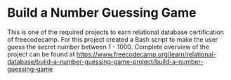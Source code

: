 # Build a Number Guessing Game
This is one of the required projects to earn relational database certification of freecodecamp. For this project created a Bash script to make the user guess the secret number between 1 - 1000.
Complete overview of the project can be found at https://www.freecodecamp.org/learn/relational-database/build-a-number-guessing-game-project/build-a-number-guessing-game
